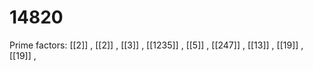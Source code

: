 # 14820

Prime factors: [[2]] , [[2]] , [[3]] , [[1235]] , [[5]] , [[247]] , [[13]] , [[19]] , [[19]] , 